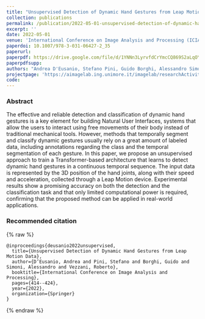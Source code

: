 ```yaml
---
title: "Unsupervised Detection of Dynamic Hand Gestures from Leap Motion Data"
collection: publications
permalink: /publication/2022-05-01-unsupervised-detection-of-dynamic-hand-gestures-from-leap-motion-data
excerpt: ''
date: 2022-05-01
venue: 'International Conference on Image Analysis and Processing (ICIAP)'
paperdoi: 10.1007/978-3-031-06427-2_35
paperurl:
paperpdf: https://drive.google.com/file/d/1YNNn3LyrvfdCrYmcCQ869S2aLqOYT6Cc/view?usp=sharing
paperpdfsupp: 
authors: "Andrea D'Eusanio, Stefano Pini, Guido Borghi, Alessandro Simoni, Roberto Vezzani"
projectpage: 'https://aimagelab.ing.unimore.it/imagelab/researchActivity.asp?idActivity=032'
code: 
---
```


### Abstract
The effective and reliable detection and classification of dynamic hand gestures is a key element for building Natural User Interfaces, 
systems that allow the users to interact using free movements of their body instead of traditional mechanical tools. 
However, methods that temporally segment and classify dynamic gestures usually rely on a great amount of labeled data, 
including annotations regarding the class and the temporal segmentation of each gesture. 
In this paper, we propose an unsupervised approach to train a Transformer-based architecture that learns to detect dynamic hand gestures in a continuous temporal sequence. 
The input data is represented by the 3D position of the hand joints, along with their speed and acceleration, collected through a Leap Motion device. 
Experimental results show a promising accuracy on both the detection and the classification task and that only limited computational power is required, 
confirming that the proposed method can be applied in real-world applications.

### Recommended citation
{% raw %}
```
@inproceedings{deusanio2022unsupervised,
  title={Unsupervised Detection of Dynamic Hand Gestures from Leap Motion Data},
  author={D’Eusanio, Andrea and Pini, Stefano and Borghi, Guido and Simoni, Alessandro and Vezzani, Roberto},
  booktitle={International Conference on Image Analysis and Processing},
  pages={414--424},
  year={2022},
  organization={Springer}
}
```
{% endraw %}
